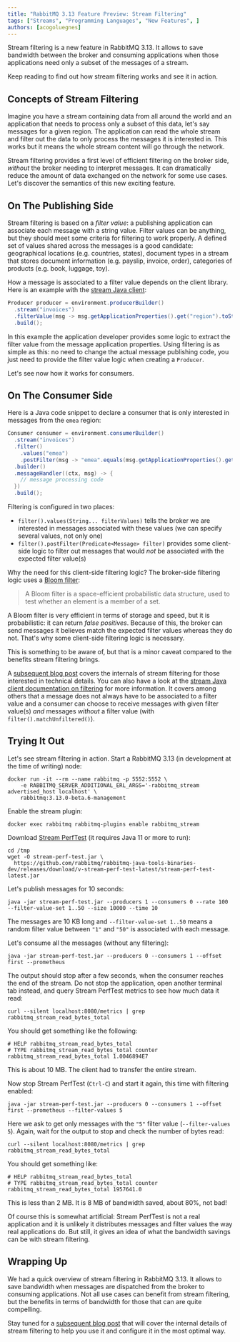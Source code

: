 ```yaml
---
title: "RabbitMQ 3.13 Feature Preview: Stream Filtering"
tags: ["Streams", "Programming Languages", "New Features", ]
authors: [acogoluegnes]
---
```


Stream filtering is a new feature in RabbitMQ 3.13.
It allows to save bandwidth between the broker and consuming applications when those applications need only a subset of the messages of a stream.

Keep reading to find out how stream filtering works and see it in action.

<!-- truncate -->

## Concepts of Stream Filtering

Imagine you have a stream containing data from all around the world and an application that needs to process only a subset of this data, let's say messages for a given region.
The application can read the whole stream and filter out the data to only process the messages it is interested in.
This works but it means the whole stream content will go through the network.

Stream filtering provides a first level of efficient filtering on the broker side, _without_ the broker needing to interpret messages.
It can dramatically reduce the amount of data exchanged on the network for some use cases.
Let's discover the semantics of this new exciting feature.

## On The Publishing Side

Stream filtering is based on a _filter value_: a publishing application can associate each message with a string value.
Filter values can be anything, but they should meet some criteria for filtering to work properly.
A defined set of values shared across the messages is a good candidate: geographical locations (e.g. countries, states), document types in a stream that stores document information (e.g. payslip, invoice, order), categories of products (e.g. book, luggage, toy).

How a message is associated to a filter value depends on the client library.
Here is an example with the [stream Java client](https://github.com/rabbitmq/rabbitmq-stream-java-client/):

```java
Producer producer = environment.producerBuilder()
  .stream("invoices")
  .filterValue(msg -> msg.getApplicationProperties().get("region").toString())  
  .build();
```

In this example the application developer provides some logic to extract the filter value from the message application properties.
Using filtering is as simple as this: no need to change the actual message publishing code, you just need to provide the filter value logic when creating a `Producer`.

Let's see now how it works for consumers.

## On The Consumer Side

Here is a Java code snippet to declare a consumer that is only interested in messages from the `emea` region:

```java
Consumer consumer = environment.consumerBuilder()
  .stream("invoices")
  .filter()
    .values("emea")  
    .postFilter(msg -> "emea".equals(msg.getApplicationProperties().get("region")))  
  .builder()
  .messageHandler((ctx, msg) -> {
    // message processing code
  })
  .build();
```

Filtering is configured in two places:

* `filter().values(String... filterValues)` tells the broker we are interested in messages associated with these values (we can specify several values, not only one)
* `filter().postFilter(Predicate<Message> filter)` provides some client-side logic to filter out messages that would _not_ be associated with the expected filter value(s)

Why the need for this client-side filtering logic?
The broker-side filtering logic uses a [Bloom filter](https://en.wikipedia.org/wiki/Bloom_filter):

> A Bloom filter is a space-efficient probabilistic data structure, used to test whether an element is a member of a set.

A Bloom filter is very efficient in terms of storage and speed, but it is probabilistic: it can return _false positives_.
Because of this, the broker can send messages it believes match the expected filter values whereas they do not.
That's why some client-side filtering logic is necessary.

This is something to be aware of, but that is a minor caveat compared to the benefits stream filtering brings.

A [subsequent blog post](/posts/2023/10/stream-filtering-internals) covers the internals of stream filtering for those interested in technical details.
You can also have a look at the [stream Java client documentation on filtering](https://rabbitmq.github.io/rabbitmq-stream-java-client/stable/htmlsingle/#filtering) for more information.
It covers among others that a message does not always have to be associated to a filter value and a consumer can choose to receive messages with given filter value(s) _and_ messages _without_ a filter value (with `filter().matchUnfiltered()`).

## Trying It Out 

Let's see stream filtering in action.
Start a RabbitMQ 3.13 (in development at the time of writing) node:

```shell
docker run -it --rm --name rabbitmq -p 5552:5552 \
    -e RABBITMQ_SERVER_ADDITIONAL_ERL_ARGS='-rabbitmq_stream advertised_host localhost' \
    rabbitmq:3.13.0-beta.6-management
```

Enable the stream plugin:

```shell
docker exec rabbitmq rabbitmq-plugins enable rabbitmq_stream
```

Download [Stream PerfTest](https://github.com/rabbitmq/rabbitmq-stream-perf-test/) (it requires Java 11 or more to run):

```shell
cd /tmp
wget -O stream-perf-test.jar \
  https://github.com/rabbitmq/rabbitmq-java-tools-binaries-dev/releases/download/v-stream-perf-test-latest/stream-perf-test-latest.jar
```

Let's publish messages for 10 seconds:

```shell
java -jar stream-perf-test.jar --producers 1 --consumers 0 --rate 100 --filter-value-set 1..50 --size 10000 --time 10
```

The messages are 10 KB long and `--filter-value-set 1..50` means a random filter value between `"1"` and `"50"` is associated with each message.

Let's consume all the messages (without any filtering):

```shell
java -jar stream-perf-test.jar --producers 0 --consumers 1 --offset first --prometheus
```

The output should stop after a few seconds, when the consumer reaches the end of the stream.
Do not stop the application, open another terminal tab instead, and query Stream PerfTest metrics to see how much data it read:

```shell
curl --silent localhost:8080/metrics | grep rabbitmq_stream_read_bytes_total
```

You should get something like the following:

```properties
# HELP rabbitmq_stream_read_bytes_total
# TYPE rabbitmq_stream_read_bytes_total counter
rabbitmq_stream_read_bytes_total 1.0046894E7
```

This is about 10 MB.
The client had to transfer the entire stream.

Now stop Stream PerfTest (`Ctrl-C`) and start it again, this time with filtering enabled:

```shell
java -jar stream-perf-test.jar --producers 0 --consumers 1 --offset first --prometheus --filter-values 5
```

Here we ask to get only messages with the `"5"` filter value (`--filter-values 5`).
Again, wait for the output to stop and check the number of bytes read:

```shell
curl --silent localhost:8080/metrics | grep rabbitmq_stream_read_bytes_total
```

You should get something like:

```properties
# HELP rabbitmq_stream_read_bytes_total
# TYPE rabbitmq_stream_read_bytes_total counter
rabbitmq_stream_read_bytes_total 1957641.0
```

This is less than 2 MB.
It is 8 MB of bandwidth saved, about 80%, not bad!

Of course this is somewhat artificial: Stream PerfTest is not a real application and it is unlikely it distributes messages and filter values the way real applications do.
But still, it gives an idea of what the bandwidth savings can be with stream filtering.

## Wrapping Up

We had a quick overview of stream filtering in RabbitMQ 3.13.
It allows to save bandwidth when messages are dispatched from the broker to consuming applications.
Not all use cases can benefit from stream filtering, but the benefits in terms of bandwidth for those that can are quite compelling.

Stay tuned for a [subsequent blog post](/posts/2023/10/stream-filtering-internals) that will cover the internal details of stream filtering to help you use it and configure it in the most optimal way.

